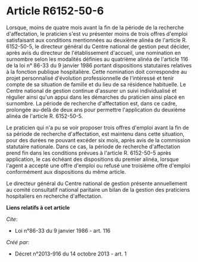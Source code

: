 # Article R6152-50-6

Lorsque, moins de quatre mois avant la fin de la période de la recherche d'affectation, le praticien s'est vu présenter moins
de trois offres d'emploi satisfaisant aux conditions mentionnées au deuxième alinéa de l'article R. 6152-50-5, le directeur
général du Centre national de gestion peut décider, après avis du directeur de l'établissement d'accueil, une nomination en
surnombre selon les modalités définies au quatrième alinéa de l'article 116 de la loi n° 86-33 du 9 janvier 1986 portant
dispositions statutaires relatives à la fonction publique hospitalière. Cette nomination doit correspondre au projet
personnalisé d'évolution professionnelle de l'intéressé et tenir compte de sa situation de famille et du lieu de sa résidence
habituelle. Le Centre national de gestion continue d'assurer un suivi individualisé et régulier ainsi qu'un appui dans les
démarches du praticien ainsi placé en surnombre. La période de recherche d'affectation est, dans ce cadre, prolongée au-delà
de deux ans pour permettre l'application du deuxième alinéa de l'article R. 6152-50-5. 

Le praticien qui n'a pu se voir proposer trois offres d'emploi avant la fin de sa période de recherche d'affectation, est
maintenu dans cette situation, pour des durées ne pouvant excéder six mois, après avis de la commission statutaire nationale.
Dans ce cas, la période de recherche d'affectation prend fin dans les conditions prévues à l'article R. 6152-50-5 après
application, le cas échéant des dispositions du premier alinéa, lorsque l'agent a accepté une offre d'emploi ou refusé une
troisième offre d'emploi conformément aux dispositions du même article. 

Le directeur général du Centre national de gestion présente annuellement au comité consultatif national paritaire un bilan de
la gestion des praticiens hospitaliers en recherche d'affectation.

**Liens relatifs à cet article**

_Cite_:

  - Loi n°86-33 du 9 janvier 1986 - art. 116

_Créé par_:

  - Décret n°2013-916 du 14 octobre 2013 - art. 1
